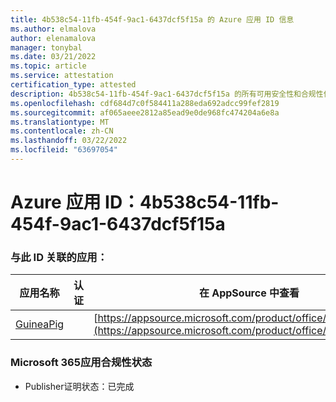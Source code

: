 ```yaml
---
title: 4b538c54-11fb-454f-9ac1-6437dcf5f15a 的 Azure 应用 ID 信息
ms.author: elmalova
author: elenamalova
manager: tonybal
ms.date: 03/21/2022
ms.topic: article
ms.service: attestation
certification_type: attested
description: 4b538c54-11fb-454f-9ac1-6437dcf5f15a 的所有可用安全性和合规性信息。
ms.openlocfilehash: cdf684d7c0f584411a288eda692adcc99fef2819
ms.sourcegitcommit: af065aeee2812a85ead9e0de968fc474204a6e8a
ms.translationtype: MT
ms.contentlocale: zh-CN
ms.lasthandoff: 03/22/2022
ms.locfileid: "63697054"
---
```

# <a name="azure-app-id-4b538c54-11fb-454f-9ac1-6437dcf5f15a"></a>Azure 应用 ID：4b538c54-11fb-454f-9ac1-6437dcf5f15a


### <a name="apps-associated-with-this-id"></a>与此 ID 关联的应用：
| **应用名称** | **认证** | **在 AppSource 中查看** |
|--------------|---------------|-----------------------|
| [GuineaPig](../forward/WA200003486.md) |  | [https://appsource.microsoft.com/product/office/WA200003486](https://appsource.microsoft.com/product/office/WA200003486) |

### <a name="microsoft-365-app-compliance-status"></a>Microsoft 365应用合规性状态
- Publisher证明状态：已完成
